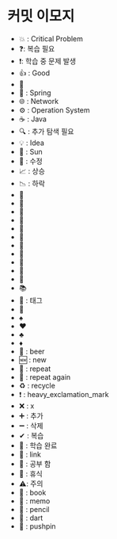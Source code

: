 # 커밋 이모지

* 💥 : Critical Problem
* ❓: 복습 필요
* ❗: 학습 중 문제 발생
* 👍 : Good
* 💬
* 🍃 : Spring
* 🌐 : Network
* ⚙ : Operation System
* ☕ : Java
* 🔍 : 추가 탐색 필요
* 💡 : Idea
* 🔅 : Sun
* 🔧 : 수정
* 📈 : 상승
* 📉 : 하락
* 📄
* 📜
* 📂
* 📁
* 📕
* 📗
* 📘
* 📙
* 📓
* 📔
* 📒
* 📚
* 🔖 : 태그
* 📰
* ♠️
* ♥️
* ♣️
* ♦
* 🍺 : beer
* 🆕 : new
* 🔁 : repeat
* 🔂 : repeat again
* ♻ : recycle
* ❗ : heavy_exclamation_mark
* ❌ : x
* ➕ : 추가
* ➖ : 삭제
* ✔ : 복습
* 💯 : 학습 완료
* 🔗 : link
* 🔵 : 공부 함
* 🔴 : 휴식
* ⚠️: 주의
* 📖 : book
* 📝 : memo
* 📝 : pencil
* 🎯 : dart
* 📌 : pushpin
